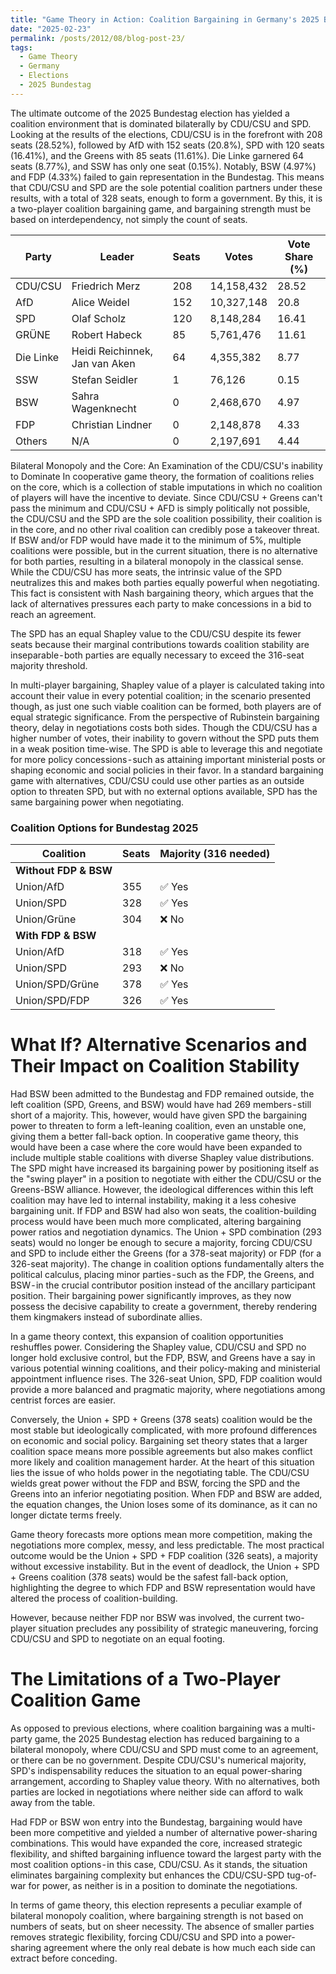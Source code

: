 ```yaml
---
title: "Game Theory in Action: Coalition Bargaining in Germany's 2025 Bundestag Election"
date: "2025-02-23"
permalink: /posts/2012/08/blog-post-23/
tags:
  - Game Theory
  - Germany
  - Elections
  - 2025 Bundestag
---
```

The ultimate outcome of the 2025 Bundestag election has yielded a coalition environment that is dominated bilaterally by CDU/CSU and SPD. Looking at the results of the elections, CDU/CSU is in the forefront with 208 seats (28.52%), followed by AfD with 152 seats (20.8%), SPD with 120 seats (16.41%), and the Greens with 85 seats (11.61%). Die Linke garnered 64 seats (8.77%), and SSW has only one seat (0.15%). Notably, BSW (4.97%) and FDP (4.33%) failed to gain representation in the Bundestag. This means that CDU/CSU and SPD are the sole potential coalition partners under these results, with a total of 328 seats, enough to form a government. By this, it is a two-player coalition bargaining game, and bargaining strength must be based on interdependency, not simply the count of seats.


| Party      | Leader                           | Seats | Votes       | Vote Share (%) |
|-----------|--------------------------------|-------|------------|----------------|
| CDU/CSU   | Friedrich Merz                 | 208   | 14,158,432 | 28.52          |
| AfD       | Alice Weidel                    | 152   | 10,327,148 | 20.8           |
| SPD       | Olaf Scholz                     | 120   | 8,148,284  | 16.41          |
| GRÜNE     | Robert Habeck                   | 85    | 5,761,476  | 11.61          |
| Die Linke | Heidi Reichinnek, Jan van Aken  | 64    | 4,355,382  | 8.77           |
| SSW       | Stefan Seidler                  | 1     | 76,126     | 0.15           |
| BSW       | Sahra Wagenknecht               | 0     | 2,468,670  | 4.97           |
| FDP       | Christian Lindner               | 0     | 2,148,878  | 4.33           |
| Others    | N/A                             | 0     | 2,197,691  | 4.44           |



Bilateral Monopoly and the Core: An Examination of the CDU/CSU's inability to Dominate
In cooperative game theory, the formation of coalitions relies on the core, which is a collection of stable imputations in which no coalition of players will have the incentive to deviate. Since CDU/CSU + Greens can't pass the minimum and CDU/CSU + AFD is simply politically not possible, the CDU/CSU and the SPD are the sole coalition possibility, their coalition is in the core, and no other rival coalition can credibly pose a takeover threat. If BSW and/or FDP would have made it to the minimum of 5%, multiple coalitions were possible, but in the current situation, there is no alternative for both parties, resulting in a bilateral monopoly in the classical sense.
While the CDU/CSU has more seats, the intrinsic value of the SPD neutralizes this and makes both parties equally powerful when negotiating. This fact is consistent with Nash bargaining theory, which argues that the lack of alternatives pressures each party to make concessions in a bid to reach an agreement. 

The SPD has an equal Shapley value to the CDU/CSU despite its fewer seats because their marginal contributions towards coalition stability are inseparable - both parties are equally necessary to exceed the 316-seat majority threshold. 

In multi-player bargaining, Shapley value of a player is calculated taking into account their value in every potential coalition; in the scenario presented though, as just one such viable coalition can be formed, both players are of equal strategic significance.
From the perspective of Rubinstein bargaining theory, delay in negotiations costs both sides. Though the CDU/CSU has a higher number of votes, their inability to govern without the SPD puts them in a weak position time-wise. The SPD is able to leverage this and negotiate for more policy concessions - such as attaining important ministerial posts or shaping economic and social policies in their favor. In a standard bargaining game with alternatives, CDU/CSU could use other parties as an outside option to threaten SPD, but with no external options available, SPD has the same bargaining power when negotiating.

### **Coalition Options for Bundestag 2025**

| Coalition               | Seats | Majority (316 needed) |
|-------------------------|-------|----------------------|
| **Without FDP & BSW**   |       |                      |
| Union/AfD              | 355   | ✅ Yes               |
| Union/SPD              | 328   | ✅ Yes               |
| Union/Grüne            | 304   | ❌ No                |
| **With FDP & BSW**     |       |                      |
| Union/AfD              | 318   | ✅ Yes               |
| Union/SPD              | 293   | ❌ No                |
| Union/SPD/Grüne        | 378   | ✅ Yes               |
| Union/SPD/FDP          | 326   | ✅ Yes               |



What If? Alternative Scenarios and Their Impact on Coalition Stability
====
Had BSW been admitted to the Bundestag and FDP remained outside, the left coalition (SPD, Greens, and BSW) would have had 269 members - still short of a majority. This, however, would have given SPD the bargaining power to threaten to form a left-leaning coalition, even an unstable one, giving them a better fall-back option. In cooperative game theory, this would have been a case where the core would have been expanded to include multiple stable coalitions with diverse Shapley value distributions. The SPD might have increased its bargaining power by positioning itself as the "swing player" in a position to negotiate with either the CDU/CSU or the Greens-BSW alliance. However, the ideological differences within this left coalition may have led to internal instability, making it a less cohesive bargaining unit.
If FDP and BSW had also won seats, the coalition-building process would have been much more complicated, altering bargaining power ratios and negotiation dynamics. The Union + SPD combination (293 seats) would no longer be enough to secure a majority, forcing CDU/CSU and SPD to include either the Greens (for a 378-seat majority) or FDP (for a 326-seat majority). The change in coalition options fundamentally alters the political calculus, placing minor parties - such as the FDP, the Greens, and BSW - in the crucial contributor position instead of the ancillary participant position. Their bargaining power significantly improves, as they now possess the decisive capability to create a government, thereby rendering them kingmakers instead of subordinate allies.

In a game theory context, this expansion of coalition opportunities reshuffles power. Considering the Shapley value, CDU/CSU and SPD no longer hold exclusive control, but the FDP, BSW, and Greens have a say in various potential winning coalitions, and their policy-making and ministerial appointment influence rises. The 326-seat Union, SPD, FDP coalition would provide a more balanced and pragmatic majority, where negotiations among centrist forces are easier.

Conversely, the Union + SPD + Greens (378 seats) coalition would be the most stable but ideologically complicated, with more profound differences on economic and social policy. Bargaining set theory states that a larger coalition space means more possible agreements but also makes conflict more likely and coalition management harder. At the heart of this situation lies the issue of who holds power in the negotiating table. The CDU/CSU wields great power without the FDP and BSW, forcing the SPD and the Greens into an inferior negotiating position. When FDP and BSW are added, the equation changes, the Union loses some of its dominance, as it can no longer dictate terms freely. 

Game theory forecasts more options mean more competition, making the negotiations more complex, messy, and less predictable. The most practical outcome would be the Union + SPD + FDP coalition (326 seats), a majority without excessive instability. But in the event of deadlock, the Union + SPD + Greens coalition (378 seats) would be the safest fall-back option, highlighting the degree to which FDP and BSW representation would have altered the process of coalition-building.

However, because neither FDP nor BSW was involved, the current two-player situation precludes any possibility of strategic maneuvering, forcing CDU/CSU and SPD to negotiate on an equal footing.

The Limitations of a Two-Player Coalition Game
====
As opposed to previous elections, where coalition bargaining was a multi-party game, the 2025 Bundestag election has reduced bargaining to a bilateral monopoly, where CDU/CSU and SPD must come to an agreement, or there can be no government. Despite CDU/CSU's numerical majority, SPD's indispensability reduces the situation to an equal power-sharing arrangement, according to Shapley value theory. With no alternatives, both parties are locked in negotiations where neither side can afford to walk away from the table.

Had FDP or BSW won entry into the Bundestag, bargaining would have been more competitive and yielded a number of alternative power-sharing combinations. This would have expanded the core, increased strategic flexibility, and shifted bargaining influence toward the largest party with the most coalition options - in this case, CDU/CSU. As it stands, the situation eliminates bargaining complexity but enhances the CDU/CSU-SPD tug-of-war for power, as neither is in a position to dominate the negotiations.

In terms of game theory, this election represents a peculiar example of bilateral monopoly coalition, where bargaining strength is not based on numbers of seats, but on sheer necessity. The absence of smaller parties removes strategic flexibility, forcing CDU/CSU and SPD into a power-sharing agreement where the only real debate is how much each side can extract before conceding.
